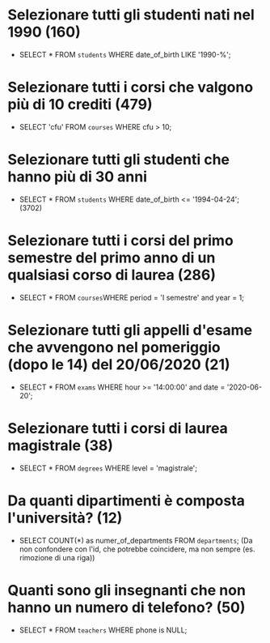 # Selezionare tutti gli studenti nati nel 1990 (160)
- SELECT * FROM `students` WHERE date_of_birth LIKE '1990-%';

# Selezionare tutti i corsi che valgono più di 10 crediti (479)
- SELECT 'cfu' FROM `courses` WHERE cfu > 10;

# Selezionare tutti gli studenti che hanno più di 30 anni
- SELECT * FROM `students` WHERE date_of_birth <= '1994-04-24'; (3702)

# Selezionare tutti i corsi del primo semestre del primo anno di un qualsiasi corso di laurea (286)
- SELECT * FROM `courses`WHERE period = 'I semestre' and year = 1;

# Selezionare tutti gli appelli d'esame che avvengono nel pomeriggio (dopo le 14) del 20/06/2020 (21)
- SELECT * FROM `exams` WHERE hour >= '14:00:00' and date = '2020-06-20';

# Selezionare tutti i corsi di laurea magistrale (38)
- SELECT * FROM `degrees` WHERE level = 'magistrale';

# Da quanti dipartimenti è composta l'università? (12)
- SELECT COUNT(*) as numer_of_departments FROM `departments`;
(Da non confondere con l'id, che potrebbe coincidere, ma non sempre (es. rimozione di una riga))

# Quanti sono gli insegnanti che non hanno un numero di telefono? (50)
- SELECT * FROM `teachers` WHERE phone is NULL;